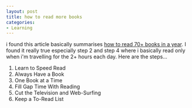 ```yaml
---
layout: post
title: how to read more books
categories:
- Learning
---
```



i found this article basically summarises [how to read 70+ books in a year](http://www.scotthyoung.com/blog/2007/08/06/how-to-read-70-books-in-a-year/). I found it really true especially step 2 and step 4 where i basically read only when i'm travelling for the 2+ hours each day. Here are the steps...

1. Learn to Speed Read
2. Always Have a Book
3. One Book at a Time
4. Fill Gap Time With Reading
5. Cut the Television and Web-Surfing
6. Keep a To-Read List
